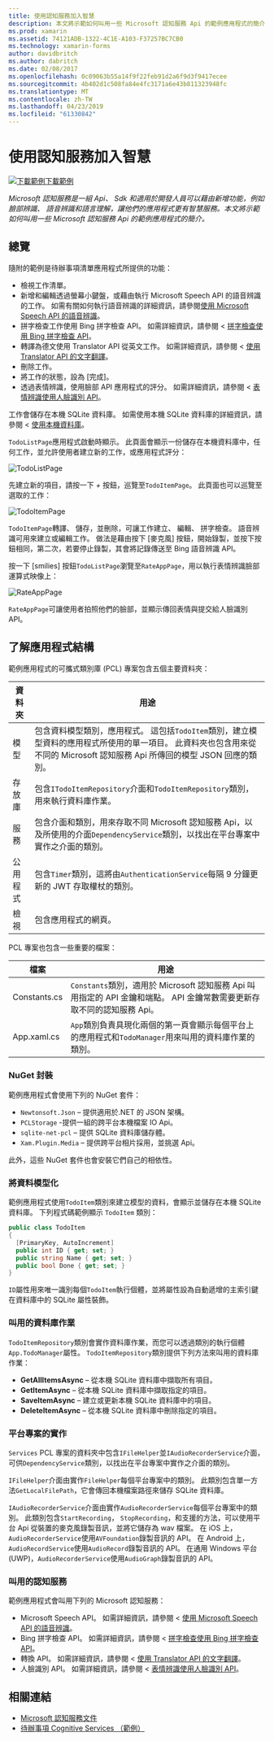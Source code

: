 ```yaml
---
title: 使用認知服務加入智慧
description: 本文將示範如何叫用一些 Microsoft 認知服務 Api 的範例應用程式的簡介。
ms.prod: xamarin
ms.assetid: 74121ADB-1322-4C1E-A103-F37257BC7CB0
ms.technology: xamarin-forms
author: davidbritch
ms.author: dabritch
ms.date: 02/08/2017
ms.openlocfilehash: 0c09063b55a14f9f22feb91d2a6f9d3f9417ecee
ms.sourcegitcommit: 4b402d1c508fa84e4fc3171a6e43b811323948fc
ms.translationtype: MT
ms.contentlocale: zh-TW
ms.lasthandoff: 04/23/2019
ms.locfileid: "61330842"
---
```

# <a name="adding-intelligence-with-cognitive-services"></a>使用認知服務加入智慧

[![下載範例](~/media/shared/download.png)下載範例](https://developer.xamarin.com/samples/xamarin-forms/WebServices/TodoCognitiveServices/)

_Microsoft 認知服務是一組 Api、 Sdk 和適用於開發人員可以藉由新增功能，例如臉部辨識、 語音辨識和語言理解，讓他們的應用程式更有智慧服務。本文將示範如何叫用一些 Microsoft 認知服務 Api 的範例應用程式的簡介。_

## <a name="overview"></a>總覽

隨附的範例是待辦事項清單應用程式所提供的功能：

- 檢視工作清單。
- 新增和編輯透過螢幕小鍵盤，或藉由執行 Microsoft Speech API 的語音辨識的工作。 如需有關如何執行語音辨識的詳細資訊，請參閱[使用 Microsoft Speech API 的語音辨識](speech-recognition.md)。
- 拼字檢查工作使用 Bing 拼字檢查 API。 如需詳細資訊，請參閱 <<c0> [ 拼字檢查使用 Bing 拼字檢查 API](spell-check.md)。
- 轉譯為德文使用 Translator API 從英文工作。 如需詳細資訊，請參閱 <<c0> [ 使用 Translator API 的文字翻譯](text-translation.md)。
- 刪除工作。
- 將工作的狀態，設為 [完成]。
- 透過表情辨識，使用臉部 API 應用程式的評分。 如需詳細資訊，請參閱 <<c0> [ 表情辨識使用人臉識別 API](emotion-recognition.md)。

工作會儲存在本機 SQLite 資料庫。 如需使用本機 SQLite 資料庫的詳細資訊，請參閱 <<c0> [ 使用本機資料庫](~/xamarin-forms/app-fundamentals/databases.md)。

`TodoListPage`應用程式啟動時顯示。 此頁面會顯示一份儲存在本機資料庫中，任何工作，並允許使用者建立新的工作，或應用程式評分：

![](images/sample-application-1.png "TodoListPage")

先建立新的項目，請按一下 *+* 按鈕，巡覽至`TodoItemPage`。 此頁面也可以巡覽至選取的工作：

![](images/sample-application-2.png "TodoItemPage")

`TodoItemPage`轉譯、 儲存，並刪除，可讓工作建立、 編輯、 拼字檢查。 語音辨識可用來建立或編輯工作。 做法是藉由按下 [麥克風] 按鈕，開始錄製，並按下按鈕相同，第二次，若要停止錄製，其會將記錄傳送至 Bing 語音辨識 API。

按一下 [smilies] 按鈕`TodoListPage`瀏覽至`RateAppPage`，用以執行表情辨識臉部運算式映像上：

![](images/sample-application-3.png "RateAppPage")

`RateAppPage`可讓使用者拍照他們的臉部，並顯示傳回表情與提交給人臉識別 API。

## <a name="understanding-the-application-anatomy"></a>了解應用程式結構

範例應用程式的可攜式類別庫 (PCL) 專案包含五個主要資料夾：

|資料夾|用途|
|--- |--- |
|模型|包含資料模型類別，應用程式。 這包括`TodoItem`類別，建立模型資料的應用程式所使用的單一項目。 此資料夾也包含用來從不同的 Microsoft 認知服務 Api 所傳回的模型 JSON 回應的類別。|
|存放庫|包含`ITodoItemRepository`介面和`TodoItemRepository`類別，用來執行資料庫作業。|
|服務|包含介面和類別，用來存取不同 Microsoft 認知服務 Api，以及所使用的介面`DependencyService`類別，以找出在平台專案中實作之介面的類別。|
|公用程式|包含`Timer`類別，這將由`AuthenticationService`每隔 9 分鐘更新的 JWT 存取權杖的類別。|
|檢視|包含應用程式的網頁。|

PCL 專案也包含一些重要的檔案：

|檔案|用途|
|--- |--- |
|Constants.cs|`Constants`類別，適用於 Microsoft 認知服務 Api 叫用指定的 API 金鑰和端點。 API 金鑰常數需要更新存取不同的認知服務 Api。|
|App.xaml.cs|`App`類別負責具現化兩個的第一頁會顯示每個平台上的應用程式和`TodoManager`用來叫用的資料庫作業的類別。|

### <a name="nuget-packages"></a>NuGet 封裝

範例應用程式會使用下列的 NuGet 套件：

- `Newtonsoft.Json` – 提供適用於.NET 的 JSON 架構。
- `PCLStorage` -提供一組的跨平台本機檔案 IO Api。
- `sqlite-net-pcl` – 提供 SQLite 資料庫儲存體。
- `Xam.Plugin.Media` – 提供跨平台相片採用，並挑選 Api。

此外，這些 NuGet 套件也會安裝它們自己的相依性。

### <a name="modeling-the-data"></a>將資料模型化

範例應用程式使用`TodoItem`類別來建立模型的資料，會顯示並儲存在本機 SQLite 資料庫。 下列程式碼範例顯示 `TodoItem` 類別：

```csharp
public class TodoItem
{
  [PrimaryKey, AutoIncrement]
  public int ID { get; set; }
  public string Name { get; set; }
  public bool Done { get; set; }
}
```

`ID`屬性用來唯一識別每個`TodoItem`執行個體，並將屬性設為自動遞增的主索引鍵在資料庫中的 SQLite 屬性裝飾。

### <a name="invoking-database-operations"></a>叫用的資料庫作業

`TodoItemRepository`類別會實作資料庫作業，而您可以透過類別的執行個體`App.TodoManager`屬性。 `TodoItemRepository`類別提供下列方法來叫用的資料庫作業：

- **GetAllItemsAsync** – 從本機 SQLite 資料庫中擷取所有項目。
- **GetItemAsync** – 從本機 SQLite 資料庫中擷取指定的項目。
- **SaveItemAsync** – 建立或更新本機 SQLite 資料庫中的項目。
- **DeleteItemAsync** – 從本機 SQLite 資料庫中刪除指定的項目。

### <a name="platform-project-implementations"></a>平台專案的實作

`Services` PCL 專案的資料夾中包含`IFileHelper`並`IAudioRecorderService`介面，可供`DependencyService`類別，以找出在平台專案中實作之介面的類別。

`IFileHelper`介面由實作`FileHelper`每個平台專案中的類別。 此類別包含單一方法`GetLocalFilePath`，它會傳回本機檔案路徑來儲存 SQLite 資料庫。

`IAudioRecorderService`介面由實作`AudioRecorderService`每個平台專案中的類別。 此類別包含`StartRecording`， `StopRecording`，和支援的方法，可以使用平台 Api 從裝置的麥克風錄製音訊，並將它儲存為 wav 檔案。 在 iOS 上，`AudioRecorderService`使用`AVFoundation`錄製音訊的 API。 在 Android 上，`AudioRecordService`使用`AudioRecord`錄製音訊的 API。 在通用 Windows 平台 (UWP)，`AudioRecorderService`使用`AudioGraph`錄製音訊的 API。

### <a name="invoking-cognitive-services"></a>叫用的認知服務

範例應用程式會叫用下列的 Microsoft 認知服務：

- Microsoft Speech API。 如需詳細資訊，請參閱 <<c0> [ 使用 Microsoft Speech API 的語音辨識](speech-recognition.md)。
- Bing 拼字檢查 API。 如需詳細資訊，請參閱 <<c0> [ 拼字檢查使用 Bing 拼字檢查 API](spell-check.md)。
- 轉換 API。 如需詳細資訊，請參閱 <<c0> [ 使用 Translator API 的文字翻譯](text-translation.md)。
- 人臉識別 API。 如需詳細資訊，請參閱 <<c0> [ 表情辨識使用人臉識別 API](emotion-recognition.md)。

## <a name="related-links"></a>相關連結

- [Microsoft 認知服務文件](https://www.microsoft.com/cognitive-services/documentation)
- [待辦事項 Cognitive Services （範例）](https://developer.xamarin.com/samples/xamarin-forms/WebServices/TodoCognitiveServices/)
